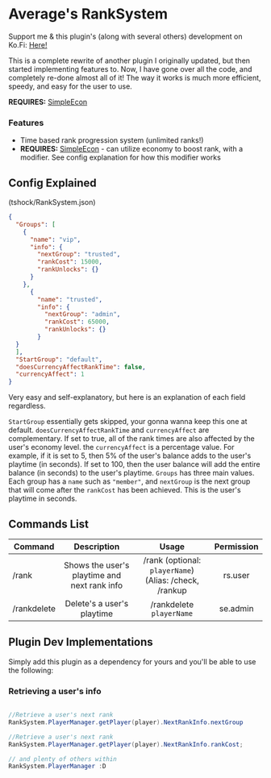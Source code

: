# Average's RankSystem
Support me & this plugin's (along with several others) development on Ko.Fi: [Here!](https://ko-fi.com/averageterraria)

This is a complete rewrite of another plugin I originally updated, but then started implementing features to. Now, I have gone over all the code, and completely re-done almost all of it! The way it works is much more efficient, speedy, and easy for the user to use.

**REQUIRES:** [SimpleEcon](https://github.com/Average-Org/SimpleEcon)

### Features
- Time based rank progression system (unlimited ranks!)
- **REQUIRES:** [SimpleEcon](https://github.com/Average-Org/SimpleEcon) - can utilize economy to boost rank, with a modifier. See config explanation for how this modifier works

## Config Explained
(tshock/RankSystem.json)

```json
{
  "Groups": [
    {
      "name": "vip",
      "info": {
        "nextGroup": "trusted",
        "rankCost": 15000,
        "rankUnlocks": {}
      }
    },
      {
        "name": "trusted",
        "info": {
          "nextGroup": "admin",
          "rankCost": 65000,
          "rankUnlocks": {}
        }
  }
  ],
  "StartGroup": "default",
  "doesCurrencyAffectRankTime": false,
  "currencyAffect": 1
}

```
Very easy and self-explanatory, but here is an explanation of each field regardless.

`StartGroup` essentially gets skipped, your gonna wanna keep this one at default.
`doesCurrencyAffectRankTime` and `currencyAffect` are complementary. If set to true, all of the rank times are also affected by the user's economy level. the `currencyAffect` is a percentage value. For example, if it is set to 5, then 5% of the user's balance adds to the user's playtime (in seconds). If set to 100, then the user balance will add the entire balance (in seconds) to the user's playtime.
`Groups` has three main values. Each group has a `name` such as `"member"`, and `nextGroup` is the next group that will come after the `rankCost` has been achieved. This is the user's playtime in seconds.
 
## Commands List 

| Command        |Description           |Usage  |Permission    |
| ------------- |:-------------:| :-----:| :-----------:|
| /rank    |Shows the user's playtime and next rank info | /rank (optional: `playerName`) (Alias: /check, /rankup | rs.user |
| /rankdelete    |Delete's a user's playtime | /rankdelete `playerName` | se.admin |

## Plugin Dev Implementations
Simply add this plugin as a dependency for yours and you'll be able to use the following:

### Retrieving a user's info
```c#

//Retrieve a user's next rank
RankSystem.PlayerManager.getPlayer(player).NextRankInfo.nextGroup

//Retrieve a user's next rank
RankSystem.PlayerManager.getPlayer(player).NextRankInfo.rankCost;

// and plenty of others within
RankSystem.PlayerManager :D
```
